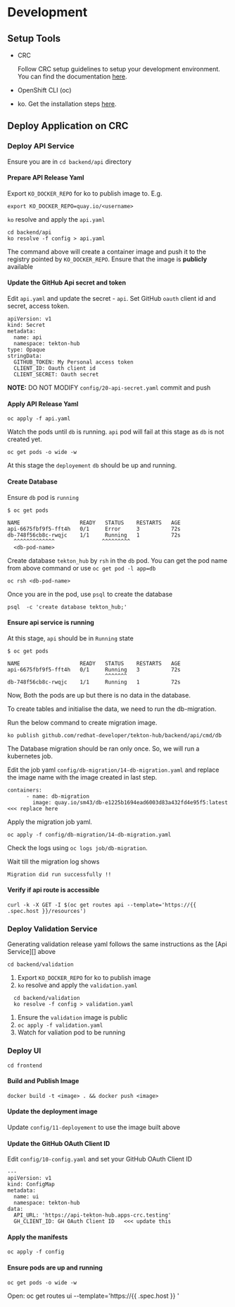 # Development

## Setup Tools

- CRC

  Follow CRC setup guidelines to setup your development environment. You can find the documentation [here](https://cloud.redhat.com/openshift/install/crc/installer-provisioned).

- OpenShift CLI (oc)

-  ko. Get the installation steps [here](https://github.com/google/ko).

## Deploy Application on CRC


### Deploy API Service

Ensure you are in  `cd backend/api` directory

#### Prepare API Release Yaml
Export `KO_DOCKER_REPO` for ko to publish image to. E.g.

```
export KO_DOCKER_REPO=quay.io/<username>
```

`ko` resolve and apply the `api.yaml`

```
cd backend/api
ko resolve -f config > api.yaml
```

The command above will create a container image and push it to the registry
pointed by `KO_DOCKER_REPO`. Ensure that the image is **publicly** available

#### Update the GitHub Api secret and token

Edit `api.yaml` and update the secret - `api`. Set GitHub `oauth` client id and
secret, access token.

```
apiVersion: v1
kind: Secret
metadata:
  name: api
  namespace: tekton-hub
type: Opaque
stringData:
  GITHUB_TOKEN: My Personal access token
  CLIENT_ID: Oauth client id
  CLIENT_SECRET: Oauth secret
```

**NOTE:** DO NOT MODIFY `config/20-api-secret.yaml` commit and push


#### Apply API Release Yaml

```
oc apply -f api.yaml
```

Watch the pods until `db` is running. `api` pod will fail at this stage as
`db` is not created yet.

```
oc get pods -o wide -w
```

At this stage the `deployement` `db` should be up and running.

#### Create Database

Ensure `db` pod is `running`

```
$ oc get pods

NAME                   READY   STATUS    RESTARTS   AGE
api-6675fbf9f5-fft4h   0/1     Error     3          72s
db-748f56cb8c-rwqjc    1/1     Running   1          72s
  ^^^^^^^^^^^^^               ^^^^^^^^^
  <db-pod-name>
```

Create database `tekton_hub` by `rsh` in the `db` pod.  You can get the pod name from above command or use `oc get pod -l app=db`

```
oc rsh <db-pod-name>
```

Once you are in the pod, use `psql` to create the database

```
psql  -c 'create database tekton_hub;'
```

#### Ensure api service is running

At this stage, `api` should be in `Running` state

```
$ oc get pods

NAME                   READY   STATUS    RESTARTS   AGE
api-6675fbf9f5-fft4h   0/1     Running   3          72s
                               ^^^^^^^
db-748f56cb8c-rwqjc    1/1     Running   1          72s

```

Now, Both the pods are up but there is no data in the database.

To create tables and initialise the data, we need to run the  db-migration.

Run the below command to create migration image.

```
ko publish github.com/redhat-developer/tekton-hub/backend/api/cmd/db
```

The Database migration should be ran only once. So, we will run a kubernetes job.

Edit the job yaml `config/db-migration/14-db-migration.yaml` and replace the image name with the image created in last step.

```
containers:
      - name: db-migration
        image: quay.io/sm43/db-e1225b1694ead6003d83a432fd4e95f5:latest     <<< replace here

```
Apply the migration job yaml.

```
oc apply -f config/db-migration/14-db-migration.yaml
```


Check the logs using ` oc logs job/db-migration `.

Wait till the migration log shows
```
Migration did run successfully !!
```


#### Verify if api route is accessible

```
curl -k -X GET -I $(oc get routes api --template='https://{{ .spec.host }}/resources')
```

### Deploy Validation Service

Generating validation release yaml follows the same instructions as the [Api
Service][] above


```
cd backend/validation
```

1. Export `KO_DOCKER_REPO` for ko to publish image
1. `ko` resolve and apply the `validation.yaml`
  ```
    cd backend/validation
    ko resolve -f config > validation.yaml
  ```
1. Ensure the `validation` image is public
1. `oc apply -f validation.yaml`
1. Watch for valiation pod to be running


### Deploy UI

```
cd frontend
```

#### Build and Publish Image

```
docker build -t <image> . && docker push <image>
```
#### Update the deployment image

Update `config/11-deployement` to use the image built above

#### Update the GitHub OAuth Client ID

Edit `config/10-config.yaml` and set your GitHub OAuth Client ID

```
---
apiVersion: v1
kind: ConfigMap
metadata:
  name: ui
  namespace: tekton-hub
data:
  API_URL: 'https://api-tekton-hub.apps-crc.testing'
  GH_CLIENT_ID: GH OAuth Client ID   <<< update this
```

#### Apply the manifests

```
oc apply -f config
```

#### Ensure pods are up and running

```
oc get pods -o wide -w
```

Open: oc get routes ui --template='https://{{ .spec.host }} '
